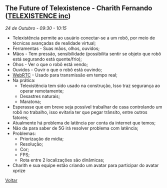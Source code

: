 ## The Future of Telexistence - Charith Fernando ([TELEXISTENCE inc](https://tx-inc.com/))
_24 de Outubro - 09:30 - 10:15_

* Telexistência permite ao usuário conectar-se a um robô, por meio de técnicas avançadas de realidade virtual;
* Ferramentas - Suas mãos, olhos, ouvidos;
* Mãos - Tem pressão, sensibilidade (possibilita sentir se objeto que robô está segurando está quente/frio);
* Ohos - Ver o que o robô está vendo;
* Ouvidos - Ouvir o que o robô está ouvindo;
* [WebRTC](https://webrtc.org/) - Usado para transmissão em tempo real;
* Na prática:
    - Telexistência tem sido usado na construção, Isso traz segurança ao operar remotamente;
    - Desastres naturais;
    - Maratona;
* Esperasse que em breve seja possível trabalhar de casa controlando um robô no trabalho, isso evitaria ter que pegar trânsito, entre outros fatores;
* Atualmente há problema de latência por conta da internet que temos;
* Não da para saber de 5G irá resolver problema com latência;
* Problemas: 
    - Priorização de mídia;
    - Resolução;
    - Cor;
    - FPS;
    - Rota entre 2 localizações são dinâmicas;
* Charith e sua equipe estão criando um avatar para participar do avatar xprize 

[Voltar](/webbr2017)
